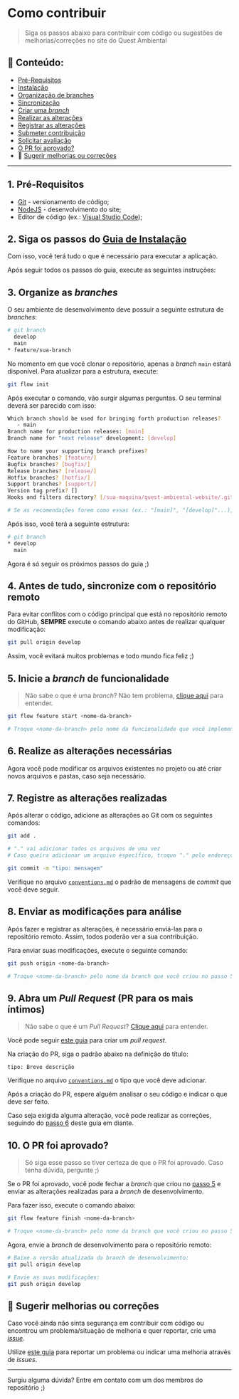 # Como contribuir
> Siga os passos abaixo para contribuir com código ou sugestões de melhorias/correções no site do Quest Ambiental

## :open_file_folder: Conteúdo:
- [Pré-Requisitos](#1-pré-requisitos)
- [Instalação](#2-siga-os-passos-do-guia-de-instalação)
- [Organização de branches](#3-organize-as-branches)
- [Sincronização](#4-antes-de-tudo-sincronize-com-o-repositório-remoto)
- [Criar uma _branch_](#5-crie-uma-branch)
- [Realizar as alterações](#6-realize-as-alterações-necessárias)
- [Registrar as alterações](#7-registre-as-alterações-realizadas)
- [Submeter contribuição](#8-enviar-as-modificações-para-análise)
- [Solicitar avaliação](#9-abra-um-pull-request-pr-para-os-mais-íntimos)
- [O PR foi aprovado?](#10-o-pr-foi-aprovado)
- :pencil: [Sugerir melhorias ou correções](#pencil-sugerir-melhorias-ou-correções)

---

## 1. Pré-Requisitos
- [Git](https://git-scm.com/downloads) - versionamento de código;  
- [NodeJS](https://nodejs.org/en/) - desenvolvimento do site;
- Editor de código (ex.: [Visual Studio Code](https://code.visualstudio.com/Download));

## 2. Siga os passos do [Guia de Instalação](../../README.md#compass-guia-de-instalação)
Com isso, você terá tudo o que é necessário para executar a aplicação.

Após seguir todos os passos do guia, execute as seguintes instruções:

## 3. Organize as _branches_
O seu ambiente de desenvolvimento deve possuir a seguinte estrutura de _branches_:

```bash
# git branch
  develop
  main
* feature/sua-branch
```

No momento em que você clonar o repositório, apenas a _branch_ `main` estará disponível. Para atualizar para a estrutura, execute:

```bash
git flow init
```

Após executar o comando, vão surgir algumas perguntas. O seu terminal deverá ser parecido com isso:

```bash
Which branch should be used for bringing forth production releases?
   - main
Branch name for production releases: [main] 
Branch name for "next release" development: [develop] 

How to name your supporting branch prefixes?
Feature branches? [feature/] 
Bugfix branches? [bugfix/] 
Release branches? [release/] 
Hotfix branches? [hotfix/] 
Support branches? [support/] 
Version tag prefix? [] 
Hooks and filters directory? [/sua-maquina/quest-ambiental-website/.git/hooks]

# Se as recomendações forem como essas (ex.: "[main]", "[develop]"...), basta apertar ENTER.
```

Após isso, você terá a seguinte estrutura:

```bash
# git branch
* develop
  main
```

Agora é só seguir os próximos passos do guia ;)

## 4. Antes de tudo, sincronize com o repositório remoto
Para evitar conflitos com o código principal que está no repositório remoto do GitHub, **SEMPRE** execute o comando abaixo antes de realizar qualquer modificação:

```bash
git pull origin develop
```

Assim, você evitará muitos problemas e todo mundo fica feliz ;)

## 5. Inicie a _branch_ de funcionalidade
> Não sabe o que é uma _branch_? Não tem problema, [clique aqui](https://git-scm.com/book/pt-br/v2/Branches-no-Git-Branches-em-poucas-palavras) para entender.

```bash
git flow feature start <nome-da-branch>

# Troque <nome-da-branch> pelo nome da funcionalidade que você implementará (ex.: header-component)
```

## 6. Realize as alterações necessárias
Agora você pode modificar os arquivos existentes no projeto ou até criar novos arquivos e pastas, caso seja necessário.

## 7. Registre as alterações realizadas
Após alterar o código, adicione as alterações ao Git com os seguintes comandos:

```bash
git add .

# "." vai adicionar todos os arquivos de uma vez
# Caso queira adicionar um arquivo específico, troque "." pelo endereço do arquivo (ex.: "git add src/components/Header/index.jsx")
```

```bash
git commit -m "tipo: mensagem"
```

Verifique no arquivo [`conventions.md`](./conventions.md) o padrão de mensagens de _commit_ que você deve seguir.

## 8. Enviar as modificações para análise
Após fazer e registrar as alterações, é necessário enviá-las para o repositório remoto. Assim, todos poderão ver a sua contribuição.

Para enviar suas modificações, execute o seguinte comando:

```bash
git push origin <nome-da-branch>

# Troque <nome-da-branch> pelo nome da branch que você criou no passo 5 deste guia
```

## 9. Abra um _Pull Request_ (PR para os mais íntimos)
> Não sabe o que é um _Pull Request_? [Clique aqui](https://docs.github.com/pt/pull-requests/collaborating-with-pull-requests/proposing-changes-to-your-work-with-pull-requests/about-pull-requests) para entender.

Você pode seguir [este guia](https://docs.github.com/pt/pull-requests/collaborating-with-pull-requests/proposing-changes-to-your-work-with-pull-requests/creating-a-pull-request) para criar um _pull request_.

Na criação do PR, siga o padrão abaixo na definição do título:

```
tipo: Breve descrição
```

Verifique no arquivo [`conventions.md`](./conventions.md) o tipo que você deve adicionar.

Após a criação do PR, espere alguém analisar o seu código e indicar o que deve ser feito.

Caso seja exigida alguma alteração, você pode realizar as correções, seguindo do [passo 6](#6-realize-as-alterações-necessárias) deste guia em diante.

## 10. O PR foi aprovado?
> Só siga esse passo se tiver certeza de que o PR foi aprovado. Caso tenha dúvida, pergunte ;)

Se o PR foi aprovado, você pode fechar a _branch_ que criou no [passo 5](#5-inicie-a-branch-de-funcionalidade) e enviar as alterações realizadas para a _branch_ de desenvolvimento.

Para fazer isso, execute o comando abaixo:

```bash
git flow feature finish <nome-da-branch>

# Troque <nome-da-branch> pelo nome da branch que você criou no passo 5 deste guia
```

Agora, envie a _branch_ de desenvolvimento para o repositório remoto:

```bash
# Baixe a versão atualizada da branch de desenvolvimento:
git pull origin develop

# Envie as suas modificações:
git push origin develop
```

## :pencil: Sugerir melhorias ou correções
Caso você ainda não sinta segurança em contribuir com código ou encontrou um problema/situação de melhoria e quer reportar, crie uma [_issue_](https://github.com/QuestAmbiental/quest-ambiental-website/issues/new).

Utilize [este guia](https://docs.github.com/pt/issues/tracking-your-work-with-issues/creating-an-issue) para reportar um problema ou indicar uma melhoria através de _issues_.

---

Surgiu alguma dúvida? Entre em contato com um dos membros do repositório ;)

